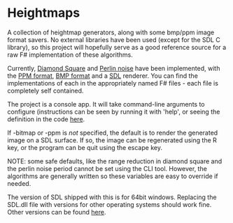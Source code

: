 # Heightmaps

A collection of heightmap generators, along with some bmp/ppm image format savers. No external libraries have been used (except for the SDL C library), so this project will hopefully serve as a good reference source for a raw F# implementation of these algorithms.

Currently, [Diamond Square](https://en.wikipedia.org/wiki/Diamond-square_algorithm) and [Perlin noise](https://en.wikipedia.org/wiki/Perlin_noise) have been implemented, with the [PPM format](https://en.wikipedia.org/wiki/Netpbm_format), [BMP format](https://en.wikipedia.org/wiki/BMP_file_format) and a [SDL](https://en.wikipedia.org/wiki/Simple_DirectMedia_Layer) renderer. You can find the implementations of each in the appropriately named F# files - each file is completely self contained.

The project is a console app. It will take command-line arguments to configure (instructions can be seen by running it with 'help', or seeing the definition in the code [here](https://github.com/ChrisPritchard/Heightmaps/blob/master/cli/Program.fs#L38).

If -bitmap or -ppm is *not* specified, the default is to render the generated image on a SDL surface. If so, the image can be regenerated using the R key, or the program can be quit using the escape key.

NOTE: some safe defaults, like the range reduction in diamond square and the perlin noise period cannot be set using the CLI tool. However, the algorithms are generally written so these variables are easy to override if needed.

The version of SDL shipped with this is for 64bit windows. Replacing the SDL.dll file with versions for other operating systems should work fine. Other versions can be found [here](https://www.libsdl.org/download-2.0.php).